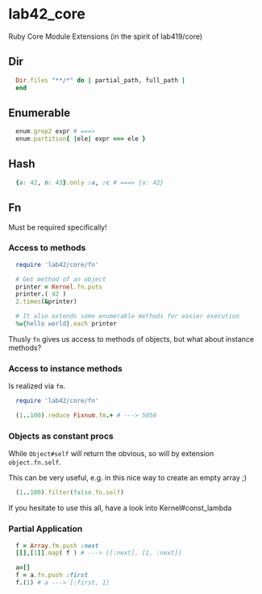 # lab42\_core

Ruby Core Module Extensions (in the spirit of lab419/core)

## Dir

```ruby
  Dir.files "**/*" do | partial_path, full_path |
  end
```

## Enumerable

```ruby
  enum.grep2 expr # ===>
  enum.partition{ |ele| expr === ele }
```

## Hash

```ruby
  {a: 42, b: 43}.only :a, :c # ===> {a: 42}
```

## Fn

Must be required specifically!

### Access to methods

```ruby
  require 'lab42/core/fn'

  # Get method of an object
  printer = Kernel.fn.puts
  printer.( 42 )   
  2.times(&printer)

  # It also extends some enumerable methods for easier execution
  %w{hello world}.each printer
```

Thusly `fn` gives us access to methods of objects, but what about instance methods?

### Access to instance methods

Is realized via `fm`.

```ruby
  require 'lab42/core/fn'

  (1..100).reduce Fixnum.fm.+ # ---> 5050
```

### Objects as constant procs

While `Object#self` will return the obvious, so will by extension `object.fn.self`.

This can be very useful, e.g. in this nice way to create an empty array ;)

```ruby
  (1..100).filter(false.fn.self)
```

If you hesitate to use this all, have a look into Kernel#const_lambda

### Partial Application

```ruby
  f = Array.fm.push :next
  [[],[1]].map( f ) # ---> [[:next], [1, :next]]

  a=[]
  f = a.fn.push :first
  f.(1) # a ---> [:first, 1]
```
